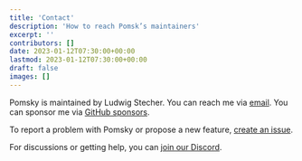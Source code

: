 ```yaml
---
title: 'Contact'
description: 'How to reach Pomsk’s maintainers'
excerpt: ''
contributors: []
date: 2023-01-12T07:30:00+00:00
lastmod: 2023-01-12T07:30:00+00:00
draft: false
images: []
---
```


Pomsky is maintained by Ludwig Stecher. You can reach me via [email](mailto:ludwig.stecher@gmx.de). You can sponsor me via [GitHub sponsors](https://github.com/sponsors/Aloso).

To report a problem with Pomsky or propose a new feature, [create an issue](https://github.com/rulex-rs/pomsky/issues).

For discussions or getting help, you can [join our Discord](https://discord.gg/Rtma2bdE).
